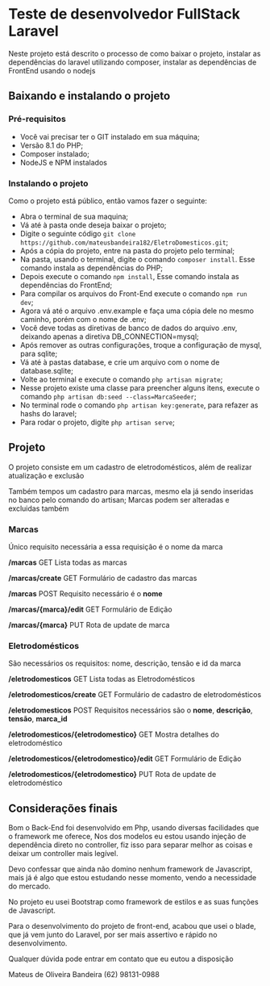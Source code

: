 # Teste de desenvolvedor FullStack Laravel

Neste projeto está descrito o processo de como baixar o projeto, instalar as dependências do laravel utilizando composer, instalar as dependências de FrontEnd usando o nodejs

## Baixando e instalando o projeto

### Pré-requisitos
- Você vai precisar ter o GIT instalado em sua máquina;
- Versão 8.1 do PHP;
- Composer instalado;
- NodeJS e NPM instalados

### Instalando o projeto
Como o projeto está público, então vamos fazer o seguinte:
- Abra o terminal de sua maquina;
- Vá até à pasta onde deseja baixar o projeto;
- Digite o seguinte código ``git clone https://github.com/mateusbandeira182/EletroDomesticos.git``;
- Após a cópia do projeto, entre na pasta do projeto pelo terminal;
- Na pasta, usando o terminal, digite o comando ``composer install``. Esse comando instala as dependências do PHP;
- Depois execute o comando ``npm install``, Esse comando instala as dependências do FrontEnd;
- Para compilar os arquivos do Front-End execute o comando ``npm run dev``;
- Agora vá até o arquivo .env.example e faça uma cópia dele no mesmo caminho, porém com o nome de .env;
- Você deve todas as diretivas de banco de dados do arquivo .env, deixando apenas a diretiva DB_CONNECTION=mysql;
- Após remover as outras configurações, troque a configuração de mysql, para sqlite;
- Vá até à pastas database, e crie um arquivo com o nome de database.sqlite;
- Volte ao terminal e execute o comando ``php artisan migrate``;
- Nesse projeto existe uma classe para preencher alguns itens, execute o comando ``php artisan db:seed --class=MarcaSeeder``;
- No terminal rode o comando ``php artisan key:generate``, para refazer as hashs do laravel;
- Para rodar o projeto, digite ``php artisan serve``;

## Projeto

O projeto consiste em um cadastro de eletrodomésticos, além de realizar atualização e exclusão

Também tempos um cadastro para marcas, mesmo ela já sendo inseridas no banco pelo comando do artisan;
Marcas podem ser alteradas e excluidas também

### Marcas

Único requisito necessária a essa requisição é o nome da marca

**/marcas** GET
Lista todas as marcas

**/marcas/create** GET
Formulário de cadastro das marcas

**/marcas** POST
Requisito necessário é o **nome**

**/marcas/{marca}/edit** GET
Formulário de Edição

**/marcas/{marca}** PUT
Rota de update de marca

### Eletrodomésticos

São necessários os requisitos: nome, descrição, tensão e id da marca

**/eletrodomesticos** GET
Lista todas as Eletrodomésticos

**/eletrodomesticos/create** GET
Formulário de cadastro de eletrodomésticos

**/eletrodomesticos** POST
Requisitos necessários são o **nome**, **descrição**, **tensão**, **marca_id**

**/eletrodomesticos/{eletrodomestico}** GET
Mostra detalhes do eletrodoméstico

**/eletrodomesticos/{eletrodomestico}/edit** GET
Formulário de Edição

**/eletrodomesticos/{eletrodomestico}** PUT
Rota de update de eletrodoméstico

## Considerações finais

Bom o Back-End foi desenvolvido em Php, usando diversas facilidades que o framework me oferece,
Nos dos modelos eu estou usando injeção de dependência direto no controller, fiz isso para separar melhor as coisas e deixar um controller mais legível.

Devo confessar que ainda não domino nenhum framework de Javascript, mais já é algo que estou estudando nesse momento, vendo a necessidade do mercado.

No projeto eu usei Bootstrap como framework de estilos e as suas funções de Javascript.

Para o desenvolvimento do projeto de front-end, acabou que usei o blade, que já vem junto do Laravel, por ser mais assertivo e rápido no desenvolvimento.

Qualquer dúvida pode entrar em contato que eu eutou a disposição

Mateus de Oliveira Bandeira
(62) 98131-0988
